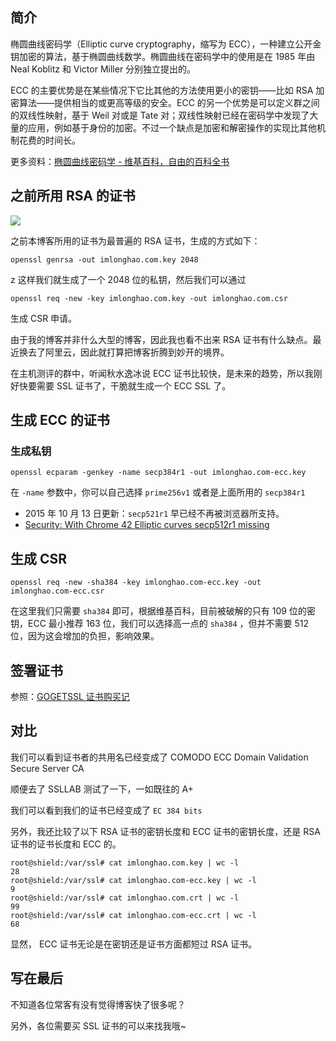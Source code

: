 <!--
生成并成功签署 ECC SSL 证书
椭圆曲线密码学（Elliptic curve cryptography，缩写为ECC），一种建立公开金钥加密的算法，基于椭圆曲线数学。椭圆曲线在密码学中的使用是在1985年由Neal Koblitz和Victor Miller分别独立提出的。
1497689625
-->

## 简介

椭圆曲线密码学（Elliptic curve cryptography，缩写为 ECC），一种建立公开金钥加密的算法，基于椭圆曲线数学。椭圆曲线在密码学中的使用是在 1985 年由 Neal Koblitz 和 Victor Miller 分别独立提出的。

ECC 的主要优势是在某些情况下它比其他的方法使用更小的密钥——比如 RSA 加密算法——提供相当的或更高等级的安全。ECC 的另一个优势是可以定义群之间的双线性映射，基于 Weil 对或是 Tate 对；双线性映射已经在密码学中发现了大量的应用，例如基于身份的加密。不过一个缺点是加密和解密操作的实现比其他机制花费的时间长。

更多资料：[椭圆曲线密码学 - 维基百科，自由的百科全书](https://zh.wikipedia.org/wiki/%E6%A4%AD%E5%9C%86%E6%9B%B2%E7%BA%BF%E5%AF%86%E7%A0%81%E5%AD%A6)

## 之前所用 RSA 的证书

![](https://vip1.loli.net/2019/12/26/my5Cn3JZxldQGBO.jpg)

之前本博客所用的证书为最普遍的 RSA 证书，生成的方式如下：

```
openssl genrsa -out imlonghao.com.key 2048
```

z 这样我们就生成了一个 2048 位的私钥，然后我们可以通过

```
openssl req -new -key imlonghao.com.key -out imlonghao.com.csr
```

生成 CSR 申请。

由于我的博客并非什么大型的博客，因此我也看不出来 RSA 证书有什么缺点。最近换去了阿里云，因此就打算把博客折腾到妙开的境界。

在主机测评的群中，听闻秋水逸冰说 ECC 证书比较快，是未来的趋势，所以我刚好快要需要 SSL 证书了，干脆就生成一个 ECC SSL 了。

## 生成 ECC 的证书

### 生成私钥

```
openssl ecparam -genkey -name secp384r1 -out imlonghao.com-ecc.key
```

在 `-name` 参数中，你可以自己选择 `prime256v1` 或者是上面所用的 `secp384r1`

- 2015 年 10 月 13 日更新：`secp521r1` 早已经不再被浏览器所支持。
- [Security: With Chrome 42 Elliptic curves secp512r1 missing](https://code.google.com/p/chromium/issues/detail?id=477623)

## 生成 CSR

```
openssl req -new -sha384 -key imlonghao.com-ecc.key -out imlonghao.com-ecc.csr
```

在这里我们只需要 `sha384` 即可，根据维基百科，目前被破解的只有 109 位的密钥，ECC 最小推荐 163 位，我们可以选择高一点的 `sha384` ，但并不需要 512 位，因为这会增加的负担，影响效果。

## 签署证书

参照：[GOGETSSL 证书购买记](https://imlonghao.com/15.html)

## 对比

我们可以看到证书者的共用名已经变成了 COMODO ECC Domain Validation Secure Server CA

顺便去了 SSLLAB 测试了一下，一如既往的 A+

我们可以看到我们的证书已经变成了 `EC 384 bits`

另外，我还比较了以下 RSA 证书的密钥长度和 ECC 证书的密钥长度，还是 RSA 证书的证书长度和 ECC 的。

```
root@shield:/var/ssl# cat imlonghao.com.key | wc -l
28
root@shield:/var/ssl# cat imlonghao.com-ecc.key | wc -l
9
root@shield:/var/ssl# cat imlonghao.com.crt | wc -l
99
root@shield:/var/ssl# cat imlonghao.com-ecc.crt | wc -l
68
```

显然， ECC 证书无论是在密钥还是证书方面都短过 RSA 证书。

## 写在最后

不知道各位常客有没有觉得博客快了很多呢？

另外，各位需要买 SSL 证书的可以来找我哦~
